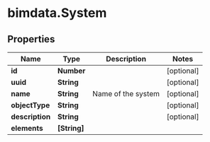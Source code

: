 # bimdata.System

## Properties

Name | Type | Description | Notes
------------ | ------------- | ------------- | -------------
**id** | **Number** |  | [optional] 
**uuid** | **String** |  | [optional] 
**name** | **String** | Name of the system | [optional] 
**objectType** | **String** |  | [optional] 
**description** | **String** |  | [optional] 
**elements** | **[String]** |  | 


